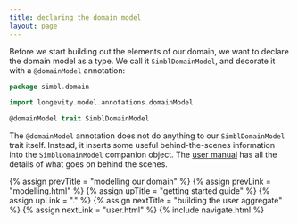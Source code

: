 ```yaml
---
title: declaring the domain model
layout: page
---
```


Before we start building out the elements of our domain, we want to declare the domain model as a
type. We call it `SimblDomainModel`, and decorate it with a `@domainModel` annotation:

```scala
package simbl.domain

import longevity.model.annotations.domainModel

@domainModel trait SimblDomainModel
```

The `@domainModel` annotation does not do anything to our `SimblDomainModel` trait itself. Instead,
it inserts some useful behind-the-scenes information into the `SimblDomainModel` companion object.
The [user manual](../manual) has all the details of what goes on behind the scenes.

{% assign prevTitle = "modelling our domain" %}
{% assign prevLink  = "modelling.html" %}
{% assign upTitle   = "getting started guide" %}
{% assign upLink    = "." %}
{% assign nextTitle = "building the user aggregate" %}
{% assign nextLink  = "user.html" %}
{% include navigate.html %}
